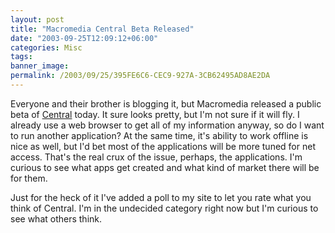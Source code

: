 ```yaml
---
layout: post
title: "Macromedia Central Beta Released"
date: "2003-09-25T12:09:12+06:00"
categories: Misc 
tags: 
banner_image: 
permalink: /2003/09/25/395FE6C6-CEC9-927A-3CB62495AD8AE2DA
---
```


Everyone and their brother is blogging it, but Macromedia released a public beta of <a href="http://www.macromedia.com/software/central/">Central</a> today. It sure looks pretty, but I'm not sure if it will fly. I already use a web browser to get all of my information anyway, so do I want to run another application? At the same time, it's ability to work offline is nice as well, but I'd bet most of the applications will be more tuned for net access. That's the real crux of the issue, perhaps, the applications. I'm curious to see what apps get created and what kind of market there will be for them. 

Just for the heck of it I've added a poll to my site to let you rate what you think of Central. I'm in the undecided category right now but I'm curious to see what others think.
